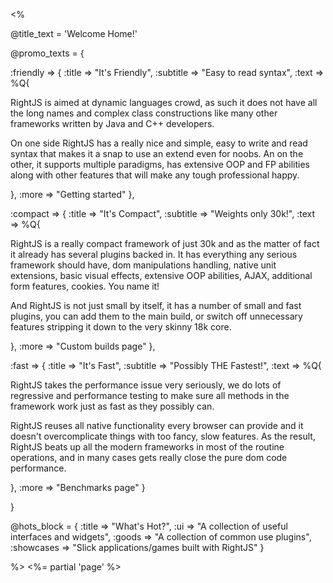 <% 

@title_text = 'Welcome Home!'

@promo_texts = {
  
  :friendly => {
    :title    => "It's Friendly",
    :subtitle => "Easy to read syntax",
    :text     => %Q{
      <p>
        RightJS is aimed at dynamic languages crowd, as such it does not have all the
        long names and complex class constructions like many other frameworks written
        by Java and C++ developers.
      </p>
      <p>
        On one side RightJS has a really nice and simple, easy to write and read syntax
        that makes it a snap to use an extend even for noobs. An on the other, it 
        supports multiple paradigms, has extensive OOP and FP abilities along with other
        features that will make any tough professional happy.
      </p>
    },
    :more     => "Getting started"
  },
  
  :compact => {
    :title    => "It's Compact",
    :subtitle => "Weights only 30k!",
    :text     => %Q{
      <p>
        RightJS is a really compact framework of just 30k and as the matter of fact it
        already has several plugins backed in. It has everything any serious framework
        should have, dom manipulations handling, native unit extensions, basic visual
        effects, extensive OOP abilities, AJAX, additional form features, cookies. You
        name it!
      </p>
      <p>
        And RightJS is not just small by itself, it has a number of small and fast plugins,
        you can add them to the main build, or switch off unnecessary features stripping it
        down to the very skinny 18k core.
      </p>
    },
    :more     => "Custom builds page"
  },
  
  :fast => {
    :title    => "It's Fast",
    :subtitle => "Possibly THE Fastest!",
    :text     => %Q{
      <p>
        RightJS takes the performance issue very seriously, we do lots of regressive
        and performance testing to make sure all methods in the framework work
        just as fast as they possibly can.
      </p>
      <p>
        RightJS reuses all native functionality every browser can provide and it
        doesn't overcomplicate things with too fancy, slow features. As the result,
        RightJS beats up all the modern frameworks in most of the routine operations,
        and in many cases gets really close the pure dom code performance.
      </p>
    },
    :more     => "Benchmarks page"
  }
  
}

@hots_block = {
  :title     => "What's Hot?",
  :ui        => "A collection of useful interfaces and widgets",
  :goods     => "A collection of common use plugins",
  :showcases => "Slick applications/games built with RightJS"
}


%>
<%= partial 'page' %>

